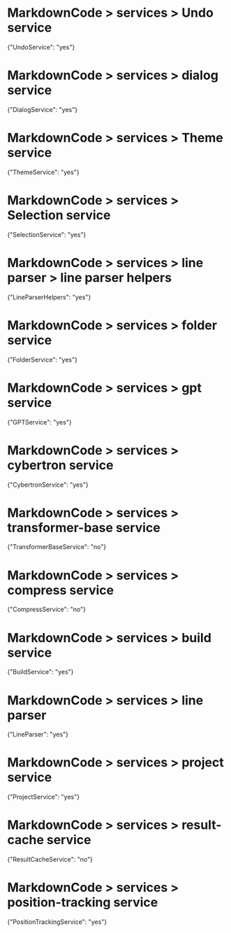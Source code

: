 # MarkdownCode > services > Undo service
{"UndoService": "yes"}
# MarkdownCode > services > dialog service
{"DialogService": "yes"}
# MarkdownCode > services > Theme service
{"ThemeService": "yes"}
# MarkdownCode > services > Selection service
{"SelectionService": "yes"}
# MarkdownCode > services > line parser > line parser helpers
{"LineParserHelpers": "yes"}
# MarkdownCode > services > folder service
{"FolderService": "yes"}
# MarkdownCode > services > gpt service
{"GPTService": "yes"}
# MarkdownCode > services > cybertron service
{"CybertronService": "yes"}
# MarkdownCode > services > transformer-base service
{"TransformerBaseService": "no"}
# MarkdownCode > services > compress service
{"CompressService": "no"}
# MarkdownCode > services > build service
{"BuildService": "yes"}
# MarkdownCode > services > line parser
{"LineParser": "yes"}
# MarkdownCode > services > project service
{"ProjectService": "yes"}
# MarkdownCode > services > result-cache service
{"ResultCacheService": "no"}
# MarkdownCode > services > position-tracking service
{"PositionTrackingService": "yes"}
